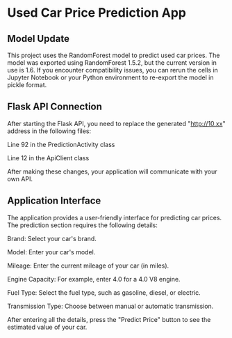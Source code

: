 # Used Car Price Prediction App

## Model Update
This project uses the RandomForest model to predict used car prices.
The model was exported using RandomForest 1.5.2, but the current version in use is 1.6.
If you encounter compatibility issues, you can rerun the cells in Jupyter Notebook or your Python environment to re-export the model in pickle format.

## Flask API Connection
After starting the Flask API, you need to replace the generated "http://10.xx" address in the following files:

Line 92 in the PredictionActivity class

Line 12 in the ApiClient class

After making these changes, your application will communicate with your own API.

## Application Interface
The application provides a user-friendly interface for predicting car prices. The prediction section requires the following details:

Brand: Select your car's brand.

Model: Enter your car's model.

Mileage: Enter the current mileage of your car (in miles).

Engine Capacity: For example, enter 4.0 for a 4.0 V8 engine.

Fuel Type: Select the fuel type, such as gasoline, diesel, or electric.

Transmission Type: Choose between manual or automatic transmission.

After entering all the details, press the "Predict Price" button to see the estimated value of your car.


